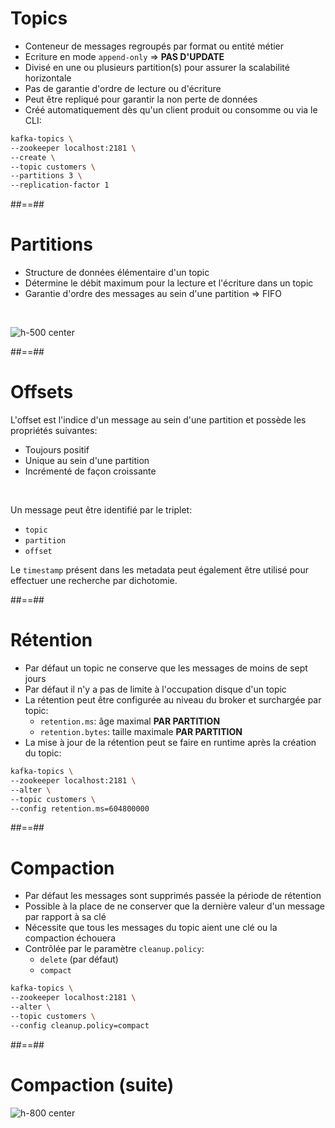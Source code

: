 <!-- .slide: class="with-code" -->

# Topics

* Conteneur de messages regroupés par format ou entité métier
* Ecriture en mode `append-only` => **PAS D'UPDATE**
* Divisé en une ou plusieurs partition(s) pour assurer la scalabilité horizontale
* Pas de garantie d'ordre de lecture ou d'écriture
* Peut être repliqué pour garantir la non perte de données
* Créé automatiquement dès qu'un client produit ou consomme ou via le CLI:

```bash
kafka-topics \
--zookeeper localhost:2181 \
--create \
--topic customers \
--partitions 3 \
--replication-factor 1
```

<!-- .element: class="big-code" -->

##==##
<!-- .slide: -->

# Partitions

* Structure de données élémentaire d'un topic
* Détermine le débit maximum pour la lecture et l'écriture dans un topic
* Garantie d'ordre des messages au sein d'une partition => FIFO

<br>

![h-500 center](./assets/images/topic-partition.svg)

##==##
<!-- .slide: -->

# Offsets

L'offset est l'indice d'un message au sein d'une partition et possède les propriétés suivantes:

* Toujours positif
* Unique au sein d'une partition
* Incrémenté de façon croissante

<br>

Un message peut être identifié par le triplet:

* `topic`
* `partition`
* `offset`

Le `timestamp` présent dans les metadata peut également être utilisé pour effectuer une recherche par dichotomie.

##==##
<!-- .slide: class="with-code" -->

# Rétention

* Par défaut un topic ne conserve que les messages de moins de sept jours
* Par défaut il n'y a pas de limite à l'occupation disque d'un topic
* La rétention peut être configurée au niveau du broker et surchargée par topic:
  * `retention.ms`: âge maximal **PAR PARTITION**
  * `retention.bytes`: taille maximale **PAR PARTITION**
* La mise à jour de la rétention peut se faire en runtime après la création du topic:

```bash
kafka-topics \
--zookeeper localhost:2181 \
--alter \
--topic customers \
--config retention.ms=604800000
```

<!-- .element: class="big-code" -->

##==##
<!-- .slide: class="with-code" -->

# Compaction

* Par défaut les messages sont supprimés passée la période de rétention
* Possible à la place de ne conserver que la dernière valeur d'un message par rapport à sa clé
* Nécessite que tous les messages du topic aient une clé ou la compaction échouera
* Contrôlée par le paramètre `cleanup.policy`:
  * `delete` (par défaut)
  * `compact`

```bash
kafka-topics \
--zookeeper localhost:2181 \
--alter \
--topic customers \
--config cleanup.policy=compact
```

<!-- .element: class="big-code" -->

##==##
<!-- .slide: -->

# Compaction (suite)

![h-800 center](./assets/images/compaction.svg)
